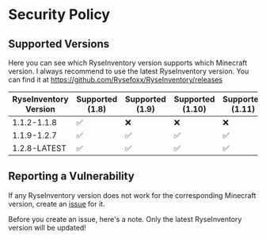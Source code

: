 # Security Policy

## Supported Versions

Here you can see which RyseInventory version supports which Minecraft version. I always recommend to use the latest RyseInventory version. You can find it at https://github.com/Rysefoxx/RyseInventory/releases

| RyseInventory Version | Supported (1.8) | Supported (1.9) | Supported (1.10) | Supported (1.11) | Supported (1.12) | Supported (1.13) | Supported (1.14) | Supported (1.15) | Supported (1.16) | Supported (1.17) | Supported (1.18) | Supported (1.19) |
| ------- | ------- | ------- | ------- | ------- | ------- | ------- | ------- | ------- | ------- | ------- | ------- | ------- |
| 1.1.2-1.1.8 | :white_check_mark: | :x: | :x: | :x: | :x: | :x: | :x: | :x: | :x: | :x: | :x: | :x: |
| 1.1.9-1.2.7 | :white_check_mark: | :white_check_mark: | :white_check_mark: | :white_check_mark: | :white_check_mark: | :white_check_mark: | :white_check_mark: | :white_check_mark: | :white_check_mark: | :white_check_mark: | :white_check_mark: | :x: |
| 1.2.8-LATEST | :white_check_mark: | :white_check_mark: | :white_check_mark: | :white_check_mark: | :white_check_mark: | :white_check_mark: | :white_check_mark: | :white_check_mark: | :white_check_mark: | :white_check_mark: | :white_check_mark: | :white_check_mark: |

## Reporting a Vulnerability

If any RyseInventory version does not work for the corresponding Minecraft version, create an [issue](https://github.com/Rysefoxx/RyseInventory/issues) for it.

Before you create an issue, here's a note. Only the latest RyseInventory version will be updated!
